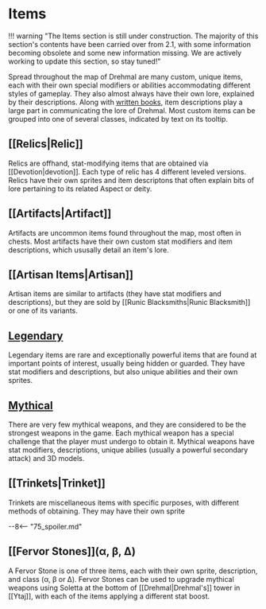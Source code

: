 # Items

!!! warning "The Items section is still under construction. The majority of this section's contents have been carried over from 2.1, with some information becoming obsolete and some new information missing. We are actively working to update this section, so stay tuned!"

Spread throughout the map of Drehmal are many custom, unique items, each with their own special modifiers or abilities accommodating different styles of gameplay. They also almost always have their own lore, explained by their descriptions. Along with [written books](/Lore/Books/), item descriptions play a large part in communicating the lore of Drehmal. Most custom items can be grouped into one of several classes, indicated by text on its tooltip.

## [[Relics|Relic]]

Relics are offhand, stat-modifying items that are obtained via [[Devotion|devotion]]. Each type of relic has 4 different leveled versions. Relics have their own sprites and item descriptons that often explain bits of lore pertaining to its related Aspect or deity.

## [[Artifacts|Artifact]]

Artifacts are uncommon items found throughout the map, most often in chests. Most artifacts have their own custom stat modifiers and item descriptions, which ususally detail an item's lore.

## [[Artisan Items|Artisan]]

Artisan items are similar to artifacts (they have stat modifiers and descriptions), but they are sold by [[Runic Blacksmiths|Runic Blacksmith]] or one of its variants.

## [Legendary](/Items/Legendary_Items)

Legendary items are rare and exceptionally powerful items that are found at important points of interest, usually being hidden or guarded. They have stat modifiers and descriptions, but also unique abilities and their own sprites.

## [Mythical](/Items/Mythical_Weapons)

There are very few mythical weapons, and they are considered to be the strongest weapons in the game. Each mythical weapon has a special challenge that the player must undergo to obtain it. Mythical weapons have stat modifiers, descriptions, unique abilies (usually a powerful secondary attack) and 3D models.

## [[Trinkets|Trinket]]

Trinkets are miscellaneous items with specific purposes, with different methods of obtaining. They may have their own sprite

--8<-- "75_spoiler.md"

## [[Fervor Stones]](α, β, Δ)

A Fervor Stone is one of three items, each with their own sprite, description, and class (α, β or Δ). Fervor Stones can be used to upgrade mythical weapons using Soletta at the bottom of [[Drehmal|Drehmal's]] tower in [[Ytaj]], with each of the items applying a different stat boost.
